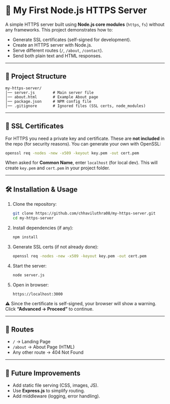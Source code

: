 # 🚀 My First Node.js HTTPS Server

A simple HTTPS server built using **Node.js core modules** (`https`, `fs`) without any frameworks.
This project demonstrates how to:

* Generate SSL certificates (self-signed for development).
* Create an HTTPS server with Node.js.
* Serve different routes (`/`, `/about`, `/contact`).
* Send both plain text and HTML responses.

---

## 📂 Project Structure

```
my-https-server/
│── server.js        # Main server file
│── about.html       # Example About page
│── package.json     # NPM config file
│── .gitignore       # Ignored files (SSL certs, node_modules)
```

---

## 🔑 SSL Certificates

For HTTPS you need a private key and certificate.
These are **not included** in the repo (for security reasons).
You can generate your own with OpenSSL:

```bash
openssl req -nodes -new -x509 -keyout key.pem -out cert.pem
```

When asked for **Common Name**, enter `localhost` (for local dev).
This will create `key.pem` and `cert.pem` in your project folder.

---

## 🛠 Installation & Usage

1. Clone the repository:

   ```bash
   git clone https://github.com/chhaviluthra08/my-https-server.git
   cd my-https-server
   ```

2. Install dependencies (if any):

   ```bash
   npm install
   ```

3. Generate SSL certs (if not already done):

   ```bash
   openssl req -nodes -new -x509 -keyout key.pem -out cert.pem
   ```

4. Start the server:

   ```bash
   node server.js
   ```

5. Open in browser:

   ```
   https://localhost:3000
   ```

⚠️ Since the certificate is self-signed, your browser will show a warning.
Click **“Advanced → Proceed”** to continue.

---

## 📖 Routes

* `/` → Landing Page
* `/about` → About Page (HTML)
* Any other route → 404 Not Found

---

## 🌟 Future Improvements

* Add static file serving (CSS, images, JS).
* Use **Express.js** to simplify routing.
* Add middleware (logging, error handling).



